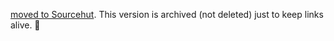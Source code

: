 [moved to Sourcehut](https://git.sr.ht/~asibahi/nun). This version is archived (not deleted) just to keep links alive. 🍉
